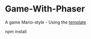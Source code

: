# Game-With-Phaser


A game Mario-style - Using the <a href="https://github.com/FelipeEnne/Template-Game-Phaser">template</a>

npm install